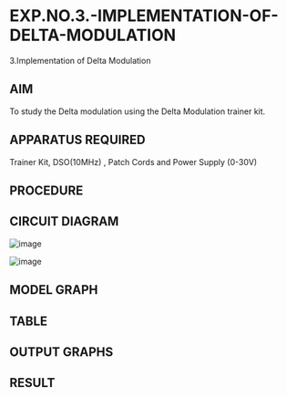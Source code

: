 # EXP.NO.3.-IMPLEMENTATION-OF-DELTA-MODULATION

3.Implementation of Delta Modulation 
  
## AIM    
 To study the Delta modulation using the Delta Modulation trainer kit. 
## APPARATUS REQUIRED
Trainer Kit, DSO(10MHz) , Patch Cords and Power Supply (0-30V)   
## PROCEDURE

## CIRCUIT DIAGRAM
![image](https://github.com/user-attachments/assets/0d64b9df-3861-4eb0-8c14-3eca5a6e322a)

![image](https://github.com/user-attachments/assets/1c79b890-a02a-4bac-a6ca-c4e2f237bd75)


## MODEL GRAPH


## TABLE

## OUTPUT GRAPHS

## RESULT 
